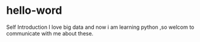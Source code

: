 # hello-word

Self Introduction
I love big data and now i am learning python ,so welcom to communicate with me about these.
